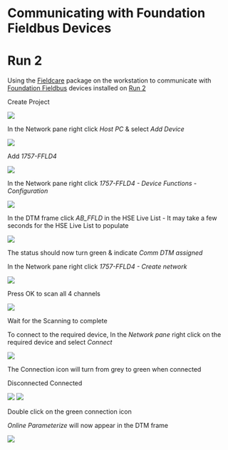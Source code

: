 # Communicating with Foundation Fieldbus Devices
# Run 2

Using the [Fieldcare](../fieldcare/fieldcare.md) package on the workstation to communicate with [Foundation Fieldbus](../indexes/index_devices_ff.md) devices installed on [Run 2](../flow_runs/run_2.md)

Create Project

![](../images/generic_images/create_project.bmp)

In the Network pane right click *Host PC* & select *Add Device*

![](../images/generic_images/right_click_add_device.bmp)

Add *1757-FFLD4*

![](../images/generic_images/add_1757-FFLD4.png)

In the Network pane right click *1757-FFLD4 - Device Functions - Configuration*

![](../images/generic_images/right_click_device_functions_configuration_cropped_generic.bmp)

In the DTM frame click *AB_FFLD* in the HSE Live List - It may take a few seconds for the HSE Live List to populate

![](../images/generic_images/click_ABB_FFLD.bmp)

The status should now turn green & indicate *Comm DTM assigned*

In the Network pane right click *1757-FFLD4 - Create network*

![](../images/generic_images/right_click_create_network_dialog_only_generic.bmp)


Press OK to scan all 4 channels

![](../images/generic_images/select_communication_channel_ff.png)


Wait for the Scanning to complete

To connect to the required device, In the *Network pane* right click on the required device and select *Connect*


![](../images/generic_images/right_click_network_connect_generic.bmp)

The Connection icon will turn from grey to green when connected

Disconnected	Connected

![](../images/generic_images/connection_disconnected_grey_generic.png)
![](../images/generic_images/connection_connected_double_green_generic.png)


Double click on the green connection icon

*Online Parameterize* will now appear in the DTM frame

![](../images/generic_images/online_parameterize_cropped_generic.bmp)
